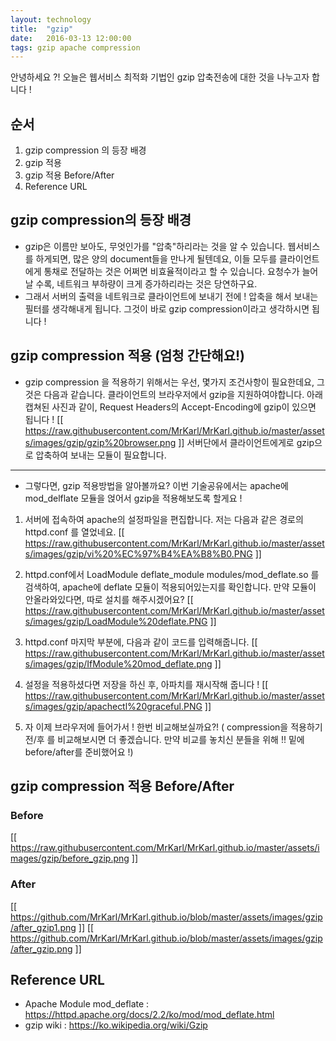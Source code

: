 ```yaml
---
layout: technology
title:  "gzip"
date:   2016-03-13 12:00:00
tags: gzip apache compression
---
```

안녕하세요 ?!
오늘은 웹서비스 최적화 기법인 gzip 압축전송에 대한 것을 나누고자 합니다 !

## 순서
1. gzip compression 의 등장 배경
2. gzip 적용
3. gzip 적용 Before/After
4. Reference URL

## gzip compression의 등장 배경
- gzip은 이름만 보아도, 무엇인가를 "압축"하리라는 것을 알 수 있습니다.
웹서비스를 하게되면, 많은 양의 document들을 만나게 될텐데요, 이들 모두를 클라이언트에게 통채로 전달하는 것은 어쩌면 비효율적이라고 할 수 있습니다. 요청수가 늘어날 수록, 네트워크 부하량이 크게 증가하리라는 것은 당연하구요.
- 그래서 서버의 출력을 네트워크로 클라이언트에 보내기 전에 ! 압축을 해서 보내는 필터를 생각해내게 됩니다. 그것이 바로 gzip compression이라고 생각하시면 됩니다 !

## gzip compression 적용 (엄청 간단해요!)
- gzip compression 을 적용하기 위해서는 우선, 몇가지 조건사항이 필요한데요, 그것은 다음과 같습니다.
클라이언트의 브라우저에서 gzip을 지원하여야합니다. 아래 캡쳐된 사진과 같이, Request Headers의 Accept-Encoding에 gzip이 있으면 됩니다 !
[[ https://raw.githubusercontent.com/MrKarl/MrKarl.github.io/master/assets/images/gzip/gzip%20browser.png ]]
서버단에서 클라이언트에게로 gzip으로 압축하여 보내는 모듈이 필요합니다.

---
- 그렇다면, gzip 적용방법을 알아볼까요? 이번 기술공유에서는 apache에 mod_delflate 모듈을 얹어서 gzip을 적용해보도록 할게요 !
1. 서버에 접속하여 apache의 설정파일을 편집합니다. 저는 다음과 같은 경로의 httpd.conf 를 열었네요.
[[ https://raw.githubusercontent.com/MrKarl/MrKarl.github.io/master/assets/images/gzip/vi%20%EC%97%B4%EA%B8%B0.PNG ]]

2. httpd.conf에서 LoadModule deflate_module modules/mod_deflate.so 를 검색하여, apache에 deflate 모듈이 적용되어있는지를 확인합니다. 만약 모듈이 안올라와있다면, 따로 설치를 해주시겠어요?
[[ https://raw.githubusercontent.com/MrKarl/MrKarl.github.io/master/assets/images/gzip/LoadModule%20deflate.PNG ]]

3. httpd.conf 마지막 부분에, 다음과 같이 코드를 입력해줍니다. 
[[ https://raw.githubusercontent.com/MrKarl/MrKarl.github.io/master/assets/images/gzip/IfModule%20mod_deflate.png ]]

4. 설정을 적용하셨다면 저장을 하신 후, 아파치를 재시작해 줍니다 !
[[ https://raw.githubusercontent.com/MrKarl/MrKarl.github.io/master/assets/images/gzip/apachectl%20graceful.PNG ]]

5. 자 이제 브라우저에 들어가서 ! 한번 비교해보실까요?!
( compression을 적용하기 전/후 를 비교해보시면 더 좋겠습니다. 만약 비교를 놓치신 분들을 위해 !! 밑에 before/after를 준비했어요 !)

## gzip compression 적용 Before/After
### Before
[[ https://raw.githubusercontent.com/MrKarl/MrKarl.github.io/master/assets/images/gzip/before_gzip.png ]]
### After
[[ https://github.com/MrKarl/MrKarl.github.io/blob/master/assets/images/gzip/after_gzip1.png ]]
[[ https://github.com/MrKarl/MrKarl.github.io/blob/master/assets/images/gzip/after_gzip.png ]]

## Reference URL
- Apache Module mod_deflate : https://httpd.apache.org/docs/2.2/ko/mod/mod_deflate.html
- gzip wiki : https://ko.wikipedia.org/wiki/Gzip